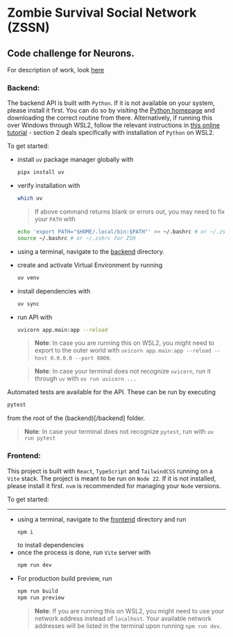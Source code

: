 # Zombie Survival Social Network (ZSSN)

## Code challenge for Neurons.

For description of work, look [here](/challenge-description.md)

### Backend:

The backend API is built with `Python`. If it is not available on your system, please install it first. You can do so by visiting the [Python homepage](https://www.python.org/downloads/) and downloading the correct routine from there. Alternatively, if running this over Windows through WSL2, follow the relevant instructions in [this online tutorial](https://medium.com/@charles.guinand/installing-wsl2-python-and-virtual-environments-on-windows-11-with-vs-code-a-comprehensive-guide-32db3c1a5847) - section 2 deals specifically with installation of `Python` on WSL2.

To get started:

- install `uv` package manager globally with
  ```sh
  pipx install uv
  ```
- verify installation with
  ```sh
  which uv
  ```
  > If above command returns blank or errors out, you may need to fix your `PATH` with
  ```sh
  echo 'export PATH="$HOME/.local/bin:$PATH"' >> ~/.bashrc # or ~/.zshrc for ZSH
  source ~/.bashrc # or ~/.zshrc for ZSH
  ```
- using a terminal, navigate to the [backend](/backend) directory.
- create and activate Virtual Environment by running
  ```sh
  uv venv
  ```
- install dependencies with
  ```sh
  uv sync
  ```
- run API with

  ```sh
  uvicorn app.main:app --reload
  ```

  > **Note**: In case you are running this on WSL2, you might need to export to the outer world with `uvicorn app.main:app --reload --host 0.0.0.0 --port 8000`.

  > **Note**: In case your terminal does not recognize `uvicorn`, run it through `uv` with `uv run uvicorn ...`

Automated tests are available for the API. These can be run by executing

```sh
pytest
```

from the root of the (backend)[/backend] folder.

> **Note**: In case your terminal does not recognize `pytest`, run with `uv run pytest`

### Frontend:

This project is built with `React`, `TypeScript` and `TailwindCSS` running on a `Vite` stack. The project is meant to be run on `Node 22`. If it is not installed, please install it first. `nvm` is recommended for managing your `Node` versions.

To get started:

---

- using a terminal, navigate to the [frontend](/frontend) directory and run
  ```sh
  npm i
  ```
  to install dependencies
- once the process is done, run `Vite` server with
  ```sh
  npm run dev
  ```
- For production build preview, run
  ```sh
  npm run build
  npm run preview
  ```
  > **Note**: If you are running this on WSL2, you might need to use your network address instead of `localhost`. Your available network addresses will be listed in the terminal upon running `npm run dev`.
